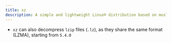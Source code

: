 ```yaml
---
title: xz
description: A simple and lightweight Linux® distribution based on musl libc and toybox
---
```


- `xz` can also decompress `lzip` files (`.lz`), as they share the same format (LZMA), starting from `5.4.0`

